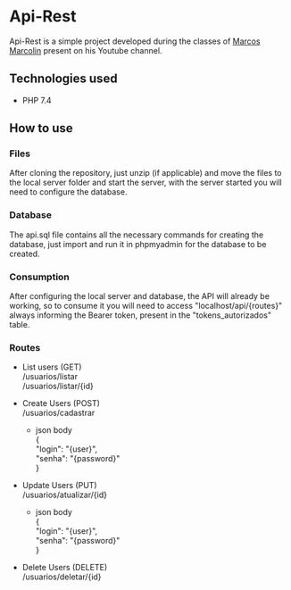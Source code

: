 # Api-Rest

Api-Rest is a simple project developed during the classes of [Marcos Marcolin](https://github.com/marcosmarcolin) present on his Youtube channel.

## Technologies used

- PHP 7.4

## How to use

### Files

After cloning the repository, just unzip (if applicable) and move the files to the local server folder and start the server, with the server started you will need to configure the database.

### Database

The api.sql file contains all the necessary commands for creating the database, just import and run it in phpmyadmin for the database to be created.

### Consumption

After configuring the local server and database, the API will already be working, so to consume it you will need to access "localhost/api/{routes}" always informing the Bearer token, present in the "tokens_autorizados" table.

### Routes

- List users (GET)  
/usuarios/listar  
/usuarios/listar/{id}  

- Create Users (POST)  
/usuarios/cadastrar  

  - json body  
	{  
    		"login": "{user}",  
		"senha": "{password}"  
	}  

- Update Users (PUT)  
/usuarios/atualizar/{id}  

  - json body  
	{  
		"login": "{user}",  
		"senha": "{password}"  
	}  

- Delete Users (DELETE)  
/usuarios/deletar/{id}  
